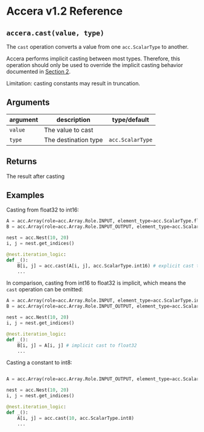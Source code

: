[//]: # (Project: Accera)
[//]: # (Version: v1.2)

# Accera v1.2 Reference

## `accera.cast(value, type)`
The `cast` operation converts a value from one `acc.ScalarType` to another.

Accera performs implicit casting between most types. Therefore, this operation should only be used to override the implicit casting behavior documented in [Section 2](<../../Manual/02%20Simple%20Affine%20Loop%20Nests.md>).

Limitation: casting constants may result in truncation.

[comment]: # (MISSING: examples for constant casting that cause unexpected truncation)


## Arguments

argument | description | type/default
--- | --- | ---
`value` | The value to cast |
`type` | The destination type | `acc.ScalarType`

## Returns
The result after casting

## Examples

Casting from float32 to int16:

```python
A = acc.Array(role=acc.Array.Role.INPUT, element_type=acc.ScalarType.float32, shape=(10, 20))
B = acc.Array(role=acc.Array.Role.INPUT_OUTPUT, element_type=acc.ScalarType.int16, shape=(10, 20))

nest = acc.Nest(10, 20)
i, j = nest.get_indices()

@nest.iteration_logic:
def _():
    B[i, j] = acc.cast(A[i, j], acc.ScalarType.int16) # explicit cast to int16
    ...
```

In comparison, casting from int16 to float32 is implicit, which means the `cast` operation can be omitted:

```python
A = acc.Array(role=acc.Array.Role.INPUT, element_type=acc.ScalarType.int16, shape=(10, 20))
B = acc.Array(role=acc.Array.Role.INPUT_OUTPUT, element_type=acc.ScalarType.float32, shape=(10, 20))

nest = acc.Nest(10, 20)
i, j = nest.get_indices()

@nest.iteration_logic:
def _():
    B[i, j] = A[i, j] # implicit cast to float32
    ...
```

Casting a constant to int8:

```python

A = acc.Array(role=acc.Array.Role.INPUT_OUTPUT, element_type=acc.ScalarType.int8, shape=(10, 20))

nest = acc.Nest(10, 20)
i, j = nest.get_indices()

@nest.iteration_logic:
def _():
    A[i, j] = acc.cast(10, acc.ScalarType.int8)
    ...

```


<div style="page-break-after: always;"></div>


